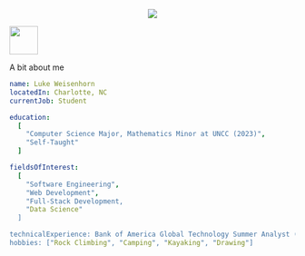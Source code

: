 <p align="center">
  <img src="https://capsule-render.vercel.app/api?text=Hey There!&animation=fadeIn&type=waving&color=gradient&height=100"/>
</p>
<a href="https://www.linkedin.com/in/luke-weisenhorn/">
  <img height="50" src="https://cdn1.iconfinder.com/data/icons/logotypes/32/circle-linkedin-512.png">
</a>

<p>A bit about me</p>

```yaml
name: Luke Weisenhorn
locatedIn: Charlotte, NC
currentJob: Student

education:
  [
    "Computer Science Major, Mathematics Minor at UNCC (2023)",
    "Self-Taught"
  ]

fieldsOfInterest:
  [
    "Software Engineering",
    "Web Development",
    "Full-Stack Development,
    "Data Science"
  ]

technicalExperience: Bank of America Global Technology Summer Analyst (2022)
hobbies: ["Rock Climbing", "Camping", "Kayaking", "Drawing"]
  

```
